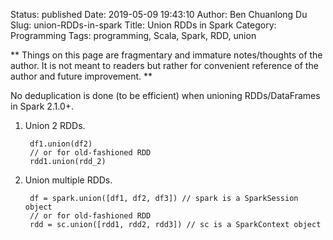 Status: published
Date: 2019-05-09 19:43:10
Author: Ben Chuanlong Du
Slug: union-RDDs-in-spark
Title: Union RDDs in Spark
Category: Programming
Tags: programming, Scala, Spark, RDD, union

**
Things on this page are
fragmentary and immature notes/thoughts of the author.
It is not meant to readers
but rather for convenient reference of the author and future improvement.
**


No deduplication is done (to be efficient) when unioning RDDs/DataFrames in Spark 2.1.0+.

1. Union 2 RDDs.

        df1.union(df2)
        // or for old-fashioned RDD
        rdd1.union(rdd_2)

2. Union multiple RDDs.

        df = spark.union([df1, df2, df3]) // spark is a SparkSession object
        // or for old-fashioned RDD
        rdd = sc.union([rdd1, rdd2, rdd3]) // sc is a SparkContext object
